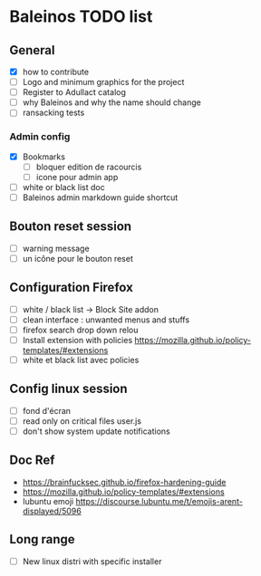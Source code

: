 # Baleinos TODO list

## General

- [x] how to contribute
- [ ] Logo and minimum graphics for the project
- [ ] Register to Adullact catalog
- [ ] why Baleinos and why the name should change
- [ ] ransacking tests

### Admin config

- [x] Bookmarks
  - [ ] bloquer edition de racourcis
  - [ ] icone pour admin app
- [ ] white or black list doc
- [ ] Baleinos admin markdown guide shortcut

## Bouton reset session

- [ ] warning message
- [ ] un icône pour le bouton reset

## Configuration Firefox

- [ ] white / black list → Block Site addon
- [ ] clean interface : unwanted menus and stuffs
- [ ] firefox search drop down relou
- [ ] Install extension with policies <https://mozilla.github.io/policy-templates/#extensions>
- [ ] white et black list avec policies

## Config linux session

- [ ] fond d'écran
- [ ] read only on critical files user.js
- [ ] don't show system update notifications

## Doc Ref

- <https://brainfucksec.github.io/firefox-hardening-guide>
- <https://mozilla.github.io/policy-templates/#extensions>
- lubuntu emoji <https://discourse.lubuntu.me/t/emojis-arent-displayed/5096>

## Long range

- [ ] New linux distri with specific installer
